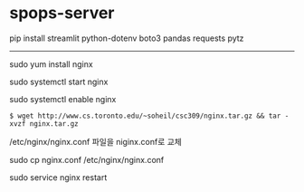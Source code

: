 # spops-server

pip install streamlit python-dotenv boto3 pandas requests pytz

---

sudo yum install nginx

sudo systemctl start nginx

sudo systemctl enable nginx

`$ wget http://www.cs.toronto.edu/~soheil/csc309/nginx.tar.gz && tar -xvzf nginx.tar.gz`

/etc/nginx/nginx.conf 파일을 niginx.conf로 교체

sudo cp nginx.conf /etc/nginx/nginx.conf

sudo service nginx restart
